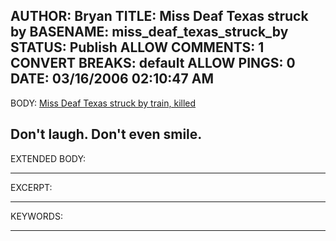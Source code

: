 AUTHOR: Bryan
TITLE: Miss Deaf Texas struck by
BASENAME: miss_deaf_texas_struck_by
STATUS: Publish
ALLOW COMMENTS: 1
CONVERT BREAKS: __default__
ALLOW PINGS: 0
DATE: 03/16/2006 02:10:47 AM
-----
BODY:
<a href="http://www.cnn.com/2006/US/03/14/beauty.queen.death.ap/index.html">Miss Deaf Texas struck by train, killed</a>

Don't laugh. Don't even smile.
-----
EXTENDED BODY:

-----
EXCERPT:

-----
KEYWORDS:

-----


